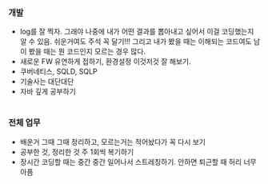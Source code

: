 ### 개발
- log를 잘 찍자. 그래야 나중에 내가 어떤 결과를 뽑아내고 싶어서 이걸 코딩했는지 알 수 있음. 쉬운거여도 주석 꼭 달기!!! 그리고 내가 봤을 때는 이해되는 코드여도 남이 봤을 때는 뭔 코드인지 모르는 경우 많다.
- 새로운 FW 유연하게 접하기, 환경설정 이것저것 잘 해보기.
- 쿠버네티스, SQLD, SQLP
- 기술사는 대단대단
- 자바 깊게 공부하기
<br/><br/>

### 전체 업무
- 배운거 그때 그때 정리하고, 모르는거는 적어놨다가 꼭 다시 보기
- 공부한 것, 정리한 것 주 1회씩 복기하기
- 장시간 코딩할 때는 중간 중간 일어나서 스트레칭하기. 안하면 퇴근할 때 허리 너무 아픔
<br/><br/>
